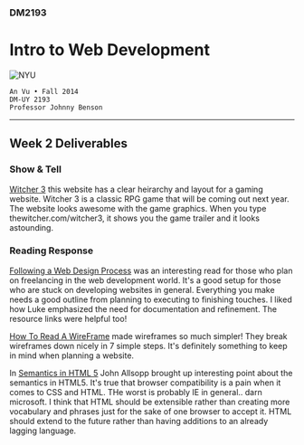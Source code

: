 ### DM2193

# Intro to Web Development

![NYU](http://j-hnnybens-n.com/capture/imami.png)

    An Vu • Fall 2014
    DM-UY 2193
    Professor Johnny Benson

---

## Week 2 Deliverables

### Show & Tell
[Witcher 3](http://thewitcher.com/witcher3/#home) this website has a clear heirarchy and layout for a gaming website. Witcher 3 is a classic RPG game that will be coming out next year. The website looks awesome with the game graphics. When you type thewitcher.com/witcher3, it shows you the game trailer and it looks astounding.

### Reading Response
[Following a Web Design Process](http://www.smashingmagazine.com/2011/06/22/following-a-web-design-process/) was an interesting read for those who plan on freelancing in the web development world. It's a good setup for those who are stuck on developing websites in general. Everything you make needs a good outline from planning to executing to finishing touches. I liked how Luke emphasized the need for documentation and refinement. The resource links were helpful too!

[How To Read A WireFrame](http://blog.fuzzymath.com/wp-content/uploads/2011/07/Fuzzy-Math-How-to-read-a-wireframe.pdf) made wireframes so much simpler! They break wireframes down nicely in 7 simple steps. It's definitely something to keep in mind when planning a website.

In [Semantics in HTML 5](http://alistapart.com/article/semanticsinhtml5) John Allsopp brought up interesting point about the semantics in HTML5. It's true that browser compatibility is a pain when it comes to CSS and HTML. THe worst is probably IE in general.. darn microsoft. I think that HTML should be extensible rather than creating more vocabulary and phrases just for the sake of one browser to accept it. HTML should extend to the future rather than having additions to an already lagging language. 
